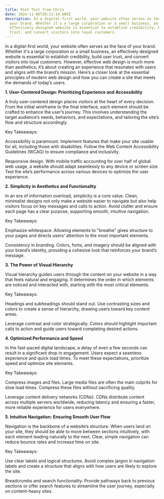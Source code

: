 ```yaml
---
title: Post Test from Chris
date: 2024-11-06T20:11:14.689Z
description: In a digital-first world, your website often serves as the face of
  your brand. Whether it's a large corporation or a small business, an
  effectively designed website is essential to establish credibility, build user
  trust, and convert visitors into loyal customers.
---
```

In a digital-first world, your website often serves as the face of your brand. Whether it's a large corporation or a small business, an effectively designed website is essential to establish credibility, build user trust, and convert visitors into loyal customers. However, effective web design is much more than aesthetics; it’s about creating an experience that resonates with users and aligns with the brand’s mission. Here’s a closer look at the essential principles of modern web design and how you can create a site that meets the demands of today’s users.



**1. User-Centered Design: Prioritizing Experience and Accessibility**

A truly user-centered design places visitors at the heart of every decision. From the initial wireframe to the final interface, each element should be crafted to enhance the user’s journey. This involves understanding the target audience’s needs, behaviors, and expectations, and tailoring the site’s flow and structure accordingly.



Key Takeaways:

Accessibility is paramount. Implement features that make your site usable for all, including those with disabilities. Follow the Web Content Accessibility Guidelines (WCAG) to ensure compliance and inclusivity.

Responsive design. With mobile traffic accounting for over half of global web usage, a website should adapt seamlessly to any device or screen size. Test the site’s performance across various devices to optimize the user experience.

**2. Simplicity in Aesthetics and Functionality**

In an era of information overload, simplicity is a core value. Clean, minimalist designs not only make a website easier to navigate but also help visitors focus on key messages and calls to action. Avoid clutter and ensure each page has a clear purpose, supporting smooth, intuitive navigation.

Key Takeaways:

Emphasize whitespace. Allowing elements to "breathe" gives structure to your pages and directs users' attention to the most important elements.

Consistency in branding. Colors, fonts, and imagery should be aligned with your brand’s identity, providing a cohesive look that reinforces your brand’s message.

**3. The Power of Visual Hierarchy**

Visual hierarchy guides users through the content on your website in a way that feels natural and engaging. It determines the order in which elements are noticed and interacted with, starting with the most critical elements.

Key Takeaways:

Headings and subheadings should stand out. Use contrasting sizes and colors to create a sense of hierarchy, drawing users toward key content areas.

Leverage contrast and color strategically. Colors should highlight important calls to action and guide users toward completing desired actions.

**4. Optimized Performance and Speed**

In the fast-paced digital landscape, a delay of even a few seconds can result in a significant drop in engagement. Users expect a seamless experience and quick load times. To meet these expectations, prioritize speed and optimize site elements.

Key Takeaways:

Compress images and files. Large media files are often the main culprits for slow load times. Compress these files without sacrificing quality.

Leverage content delivery networks (CDNs). CDNs distribute content across multiple servers worldwide, reducing latency and ensuring a faster, more reliable experience for users everywhere.

**5. Intuitive Navigation: Ensuring Smooth User Flow**

Navigation is the backbone of a website’s structure. When users land on your site, they should be able to move between sections intuitively, with each element leading naturally to the next. Clear, simple navigation can reduce bounce rates and increase time on site.

Key Takeaways:

Use clear labels and logical structures. Avoid complex jargon in navigation labels and create a structure that aligns with how users are likely to explore the site.

Breadcrumbs and search functionality. Provide pathways back to previous sections or offer search features to streamline the user journey, especially on content-heavy sites.
